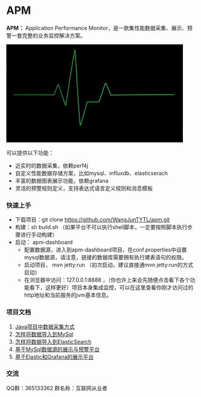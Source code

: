 APM
=============
__APM：__ Application Performance Monitor，是一款集性能数据采集、展示、预警一套完整的业务监控解决方案。

![alt text](./reference/images/apm_heart.jpg)

可以提供以下功能：

- 近实时的数据采集，依赖perf4j
- 自定义性能数据存储方案，比如mysql、influxdb、elasticserach
- 丰富的数据图表展示功能，依赖grafana
- 灵活的预警规则定义，支持表达式语言定义规则和消息模板

### 快速上手
- 下载项目：git clone https://github.com/WangJunTYTL/apm.git
- 构建：sh  build.sh （如果平台不可以执行shell脚本，一定要按照脚本执行步骤进行手动构建）
- 启动： apm-dashboard
    - 配置数据源，进入到apm-dashboard项目，在conf.properties中设置mysql数据源，请注意，链接的数据库需要拥有执行建表语句的权限。
    - 启动项目， mvn jetty:run （初次启动，建议直接通mvn jetty:run的方式启动）
    - 在浏览器中访问：127.0.0.1:8888 ，（你也许上来会先随便点击看下各个功能看下，这样更好）项目本身集成监控，可以在这里查看你刚才访问过的http地址和当前服务的jvm基本信息。

### 项目文档

1. [Java项目中数据采集方式](./reference/apm_gather.md)
2. [怎样将数据导入到MySql](./reference/apm_mysql.md)
3. [怎样将数据导入到ElasticSearch](./reference/apm_elasticsearch.md)
4. [基于MySql数据源的展示与预警平台](./reference/apm_dashboard.md)
5. [基于Elastic和Grafana的展示平台](./reference/apm_other.md)



### 交流

QQ群：365133362 群名称：互联网从业者    
